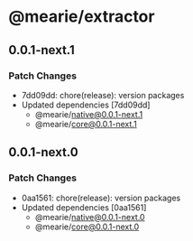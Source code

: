# @mearie/extractor

## 0.0.1-next.1

### Patch Changes

- 7dd09dd: chore(release): version packages
- Updated dependencies [7dd09dd]
  - @mearie/native@0.0.1-next.1
  - @mearie/core@0.0.1-next.1

## 0.0.1-next.0

### Patch Changes

- 0aa1561: chore(release): version packages
- Updated dependencies [0aa1561]
  - @mearie/native@0.0.1-next.0
  - @mearie/core@0.0.1-next.0
